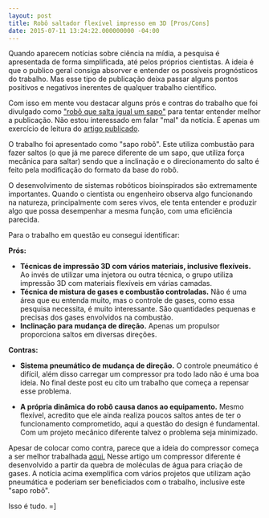 ```yaml
---
layout: post
title: Robô saltador flexível impresso em 3D [Pros/Cons]
date: 2015-07-11 13:24:22.000000000 -04:00
---
```

Quando aparecem notícias sobre ciência na mídia, a pesquisa é apresentada de forma simplificada, até pelos próprios cientistas. A ideia é que o publico geral consiga absorver e entender os possíveis prognósticos do trabalho. Mas esse tipo de publicação deixa passar alguns pontos positivos e negativos inerentes de qualquer trabalho científico.

Com isso em mente vou destacar alguns prós e contras do trabalho que foi divulgado como ["robô que salta igual um sapo"](http://g1.globo.com/tecnologia/noticia/2015/07/pesquisadores-de-harvard-criam-robo-capaz-de-saltar-como-sapos-veja.html) para tentar entender melhor a publicação. Não estou interessado em falar "mal" da notícia. É apenas um exercício de leitura do [artigo publicado](http://www.sciencemag.org/content/349/6244/161).

O trabalho foi apresentado como "sapo robô". Este utiliza combustão para fazer saltos (o que já me parece diferente de um sapo, que utiliza força mecânica para saltar) sendo que a inclinação e o direcionamento do salto é feito pela modificação do formato da base do robô.

O desenvolvimento de sistemas robóticos bioinspirados são extremamente importantes. Quando o cientista ou engenheiro observa algo funcionando na natureza, principalmente com seres vivos, ele tenta entender e produzir algo que possa desempenhar a mesma função, com uma eficiência parecida.

Para o trabalho em questão eu consegui identificar:

**Prós:**

* **Técnicas de impressão 3D com vários materiais, inclusive flexíveis.** Ao invés de utilizar uma injetora ou outra técnica, o grupo utiliza impressão 3D com materiais flexíveis em várias camadas.
* **Técnica de mistura de gases e combustão controladas.** Não é uma área que eu entenda muito, mas o controle de gases, como essa pesquisa necessita, é muito interessante. São quantidades pequenas e precisas dos gases envolvidos na combustão.
* **Inclinação para mudança de direção.** Apenas um propulsor proporciona saltos em diversas direções.

**Contras:**

* **Sistema pneumático de mudança de direção.** O controle pneumático é difícil, além disso carregar um compressor pra todo lado não é uma boa ideia. No final deste post eu cito um trabalho que começa a repensar esse problema.

* **A própria dinâmica do robô causa danos ao equipamento.** Mesmo flexível, acredito que ele ainda realiza poucos saltos antes de ter o funcionamento comprometido, aqui a questão do design é fundamental. Com um projeto mecânico diferente talvez o problema seja minimizado.

Apesar de colocar como contra, parece que a ideia do compressor começa a ser melhor trabalhada [aqui.](http://spectrum.ieee.org/automaton/robotics/robotics-hardware/pneumatic-generator-could-make-soft-robots-useful) Nesse artigo um compressor diferente é desenvolvido a partir da quebra de moléculas de água para criação de gases. A notícia acima exemplifica com vários projetos que utilizam ação pneumática e poderiam ser beneficiados com o trabalho, inclusive este "sapo robô".

Isso é tudo.
=]
